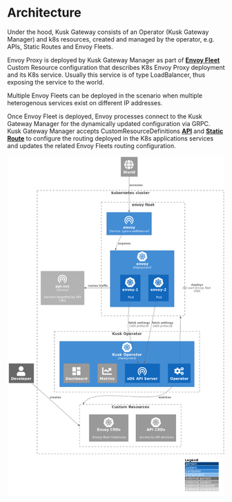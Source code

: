# Architecture

Under the hood, Kusk Gateway consists of an Operator (Kusk Gateway Manager) and k8s resources, 
created and managed by the operator, e.g. APIs, Static Routes and Envoy Fleets.

Envoy Proxy is deployed by Kusk Gateway Manager as part of [**Envoy Fleet**](../custom-resources/envoyfleet.md) 
Custom Resource configuration that describes K8s Envoy Proxy deployment and its K8s service.
Usually this service is of type LoadBalancer, thus exposing the service to the world.

Multiple Envoy Fleets can be deployed in the scenario when multiple heterogenous services exist on different IP addresses.

Once Envoy Fleet is deployed, Envoy processes connect to the Kusk Gateway Manager for the dynamically updated configuration via GRPC.
Kusk Gateway Manager accepts CustomResourceDefinitions [**API**](../custom-resources/api.md) 
and [**Static Route**](../custom-resources/staticroute.md) to configure the routing deployed in the K8s applications services 
and updates the related Envoy Fleets routing configuration.

![kusk-gateway arch diagram](../img/arch.png)
